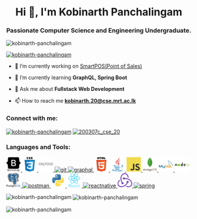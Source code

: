 <h1 align="center">Hi 👋, I'm Kobinarth Panchalingam</h1>
<h3 align="center">Passionate Computer Science and Engineering Undergraduate.</h3>

<p align="left"> <img src="https://komarev.com/ghpvc/?username=kobinarth-panchalingam&label=Profile%20views&color=0e75b6&style=flat" alt="kobinarth-panchalingam" /> </p>

<p align="left"> <a href="https://github.com/ryo-ma/github-profile-trophy"><img src="https://github-profile-trophy.vercel.app/?username=kobinarth-panchalingam" alt="kobinarth-panchalingam" /></a> </p>

- 🔭 I’m currently working on [SmartPOS(Point of Sales)](https://github.com/orgs/Software-Engineering-Project-SmartPOS/repositories)

- 🌱 I’m currently learning **GraphQL, Spring Boot**

- 💬 Ask me about **Fullstack Web Development**

- 📫 How to reach me **kobinarth.20@cse.mrt.ac.lk**

<h3 align="left">Connect with me:</h3>
<p align="left">
<a href="https://linkedin.com/in/kobinarth-panchalingam" target="blank"><img align="center" src="https://raw.githubusercontent.com/rahuldkjain/github-profile-readme-generator/master/src/images/icons/Social/linked-in-alt.svg" alt="kobinarth-panchalingam" height="30" width="40" /></a>
<a href="https://www.hackerrank.com/200307c_cse_20" target="blank"><img align="center" src="https://raw.githubusercontent.com/rahuldkjain/github-profile-readme-generator/master/src/images/icons/Social/hackerrank.svg" alt="200307c_cse_20" height="30" width="40" /></a>
</p>

<h3 align="left">Languages and Tools:</h3>
<p align="left"> <a href="https://getbootstrap.com" target="_blank" rel="noreferrer"> <img src="https://raw.githubusercontent.com/devicons/devicon/master/icons/bootstrap/bootstrap-plain-wordmark.svg" alt="bootstrap" width="40" height="40"/> </a> <a href="https://www.w3schools.com/css/" target="_blank" rel="noreferrer"> <img src="https://raw.githubusercontent.com/devicons/devicon/master/icons/css3/css3-original-wordmark.svg" alt="css3" width="40" height="40"/> </a> <a href="https://expressjs.com" target="_blank" rel="noreferrer"> <img src="https://raw.githubusercontent.com/devicons/devicon/master/icons/express/express-original-wordmark.svg" alt="express" width="40" height="40"/> </a> <a href="https://git-scm.com/" target="_blank" rel="noreferrer"> <img src="https://www.vectorlogo.zone/logos/git-scm/git-scm-icon.svg" alt="git" width="40" height="40"/> </a> <a href="https://graphql.org" target="_blank" rel="noreferrer"> <img src="https://www.vectorlogo.zone/logos/graphql/graphql-icon.svg" alt="graphql" width="40" height="40"/> </a> <a href="https://www.w3.org/html/" target="_blank" rel="noreferrer"> <img src="https://raw.githubusercontent.com/devicons/devicon/master/icons/html5/html5-original-wordmark.svg" alt="html5" width="40" height="40"/> </a> <a href="https://www.java.com" target="_blank" rel="noreferrer"> <img src="https://raw.githubusercontent.com/devicons/devicon/master/icons/java/java-original.svg" alt="java" width="40" height="40"/> </a> <a href="https://developer.mozilla.org/en-US/docs/Web/JavaScript" target="_blank" rel="noreferrer"> <img src="https://raw.githubusercontent.com/devicons/devicon/master/icons/javascript/javascript-original.svg" alt="javascript" width="40" height="40"/> </a> <a href="https://www.mongodb.com/" target="_blank" rel="noreferrer"> <img src="https://raw.githubusercontent.com/devicons/devicon/master/icons/mongodb/mongodb-original-wordmark.svg" alt="mongodb" width="40" height="40"/> </a> <a href="https://www.mysql.com/" target="_blank" rel="noreferrer"> <img src="https://raw.githubusercontent.com/devicons/devicon/master/icons/mysql/mysql-original-wordmark.svg" alt="mysql" width="40" height="40"/> </a> <a href="https://nodejs.org" target="_blank" rel="noreferrer"> <img src="https://raw.githubusercontent.com/devicons/devicon/master/icons/nodejs/nodejs-original-wordmark.svg" alt="nodejs" width="40" height="40"/> </a> <a href="https://www.postgresql.org" target="_blank" rel="noreferrer"> <img src="https://raw.githubusercontent.com/devicons/devicon/master/icons/postgresql/postgresql-original-wordmark.svg" alt="postgresql" width="40" height="40"/> </a> <a href="https://postman.com" target="_blank" rel="noreferrer"> <img src="https://www.vectorlogo.zone/logos/getpostman/getpostman-icon.svg" alt="postman" width="40" height="40"/> </a> <a href="https://www.python.org" target="_blank" rel="noreferrer"> <img src="https://raw.githubusercontent.com/devicons/devicon/master/icons/python/python-original.svg" alt="python" width="40" height="40"/> </a> <a href="https://reactjs.org/" target="_blank" rel="noreferrer"> <img src="https://raw.githubusercontent.com/devicons/devicon/master/icons/react/react-original-wordmark.svg" alt="react" width="40" height="40"/> </a> <a href="https://reactnative.dev/" target="_blank" rel="noreferrer"> <img src="https://reactnative.dev/img/header_logo.svg" alt="reactnative" width="40" height="40"/> </a> <a href="https://redux.js.org" target="_blank" rel="noreferrer"> <img src="https://raw.githubusercontent.com/devicons/devicon/master/icons/redux/redux-original.svg" alt="redux" width="40" height="40"/> </a> <a href="https://spring.io/" target="_blank" rel="noreferrer"> <img src="https://www.vectorlogo.zone/logos/springio/springio-icon.svg" alt="spring" width="40" height="40"/> </a> </p>
<!--
<p><img align="left" src="https://github-readme-stats.vercel.app/api/top-langs?username=kobinarth-panchalingam&show_icons=true&locale=en&layout=compact" alt="kobinarth-panchalingam" /></p>

<p>&nbsp;<img align="center" src="https://github-readme-stats.vercel.app/api?username=kobinarth-panchalingam&show_icons=true&locale=en" alt="kobinarth-panchalingam" /></p>

<p><img align="center" src="https://github-readme-streak-stats.herokuapp.com/?user=kobinarth-panchalingam&" alt="kobinarth-panchalingam" /></p>
-->

<p><img align="left" src="https://github-readme-stats-zeta-eight-82.vercel.app/api/top-langs?username=kobinarth-panchalingam&show_icons=true&locale=en&layout=compact" alt="kobinarth-panchalingam" /></p>

<p>&nbsp;<img align="center" src="https://github-readme-stats-zeta-eight-82.vercel.app/api?username=kobinarth-panchalingam&show_icons=true&locale=en" alt="kobinarth-panchalingam" /></p>
<p><img align="center" src="https://github-readme-streak-stats.herokuapp.com/?user=kobinarth-panchalingam&" alt="kobinarth-panchalingam" /></p>

